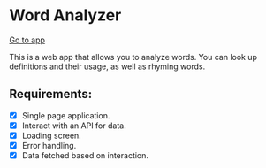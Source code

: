 # Word Analyzer

[Go to app](https://cometbroom.github.io/Dictionary_APP/#home)

This is a web app that allows you to analyze words. You can look up definitions and their usage, as well as rhyming words.

## Requirements:

- [x] Single page application.
- [x] Interact with an API for data.
- [x] Loading screen.
- [x] Error handling.
- [x] Data fetched based on interaction.
